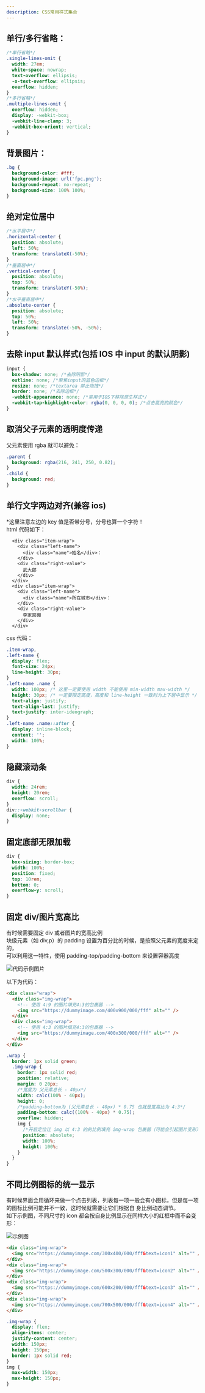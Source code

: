 ```yaml
---
description: CSS常用样式集合
---
```


## 单行/多行省略：

```css
/*单行省略*/
.single-lines-omit {
  width: 27em;
  white-space: nowrap;
  text-overflow: ellipsis;
  -o-text-overflow: ellipsis;
  overflow: hidden;
}
/*多行省略*/
.multiple-lines-omit {
  overflow: hidden;
  display: -webkit-box;
  -webkit-line-clamp: 3;
  -webkit-box-orient: vertical;
}
```

## 背景图片：

```css
.bg {
  background-color: #fff;
  background-image: url('fpc.png');
  background-repeat: no-repeat;
  background-size: 100% 100%;
}
```

## 绝对定位居中

```css
/*水平居中*/
.horizontal-center {
  position: absolute;
  left: 50%;
  transform: translateX(-50%);
}
/*垂直居中*/
.vertical-center {
  position: absolute;
  top: 50%;
  transform: translateY(-50%);
}
/*水平垂直居中*/
.absolute-center {
  position: absolute;
  top: 50%;
  left: 50%;
  transform: translate(-50%, -50%);
}
```

## 去除 input 默认样式\(包括 IOS 中 input 的默认阴影\)

```css
input {
  box-shadow: none; /*去除阴影*/
  outline: none; /*聚焦input的蓝色边框*/
  resize: none; /*textarea 禁止拖拽*/
  border: none; /*去除边框*/
  -webkit-appearance: none; /*常用于IOS下移除原生样式*/
  -webkit-tap-highlight-color: rgba(0, 0, 0, 0); /*点击高亮的颜色*/
}
```

## 取消父子元素的透明度传递

父元素使用 rgba 就可以避免：

```css
.parent {
  background: rgba(216, 241, 250, 0.82);
}
.child {
  background: red;
}
```

## 单行文字两边对齐\(兼容 ios\)

\*这里注意左边的 key 值是否带分号，分号也算一个字符！  
html 代码如下：

```markup
  <div class="item-wrap">
    <div class="left-name">
      <div class="name">姓名</div>：
    </div>
    <div class="right-value">
      武大郎
    </div>
  </div>
  <div class="item-wrap">
    <div class="left-name">
      <div class="name">所在城市</div>：
    </div>
    <div class="right-value">
      李家窝棚
    </div>
  </div>
```

css 代码：

```css
.item-wrap,
.left-name {
  display: flex;
  font-size: 24px;
  line-height: 30px;
}
.left-name .name {
  width: 100px; /* 这里一定要使用 width 不能使用 min-width max-width */
  height: 30px; /* 一定要限定高度，高度和 line-height 一致时为上下居中显示 */
  text-align: justify;
  text-align-last: justify;
  text-justify: inter-ideograph;
}
.left-name .name::after {
  display: inline-block;
  content: '';
  width: 100%;
}
```

## 隐藏滚动条

```css
div {
  width: 24rem;
  height: 20rem;
  overflow: scroll;
}
div::-webkit-scrollbar {
  display: none;
}
```

## 固定底部无限加载

```css
div {
  box-sizing: border-box;
  width: 100%;
  position: fixed;
  top: 10rem;
  bottom: 0;
  overflow-y: scroll;
}
```

## 固定 div/图片宽高比

有时候需要固定 div 或者图片的宽高比例  
块级元素（如 div,p）的 padding 设置为百分比的时候，是按照父元素的宽度来定的，  
可以利用这一特性，使用 padding-top/padding-bottom 来设置容器高度

![代码示例图片](https://i.loli.net/2020/12/15/Dt1sCIWx4wV9Zzn.png)

以下为代码：

```html
<div class="wrap">
  <div class="img-wrap">
    <!-- 使用 4:9 的图片填充4:3的包裹器 -->
    <img src="https://dummyimage.com/400x900/000/fff" alt="" />
  </div>
  <div class="img-wrap">
    <!-- 使用 4:3 的图片填充4:3的包裹器 -->
    <img src="https://dummyimage.com/400x300/000/fff" alt="" />
  </div>
</div>
```

```scss
.wrap {
  border: 1px solid green;
  .img-wrap {
    border: 1px solid red;
    position: relative;
    margin: 0 20px;
    /*宽度为 父元素总长 - 40px*/
    width: calc(100% - 40px);
    height: 0;
    /*padding-bottom为 (父元素总长 - 40px) * 0.75 也就是宽高比为 4:3*/
    padding-bottom: calc((100% - 40px) * 0.75);
    overflow: hidden;
    img {
      /*开启定位让 img 以 4:3 的的比例填充 img-wrap 包裹器（可能会引起图片变形）*/
      position: absolute;
      width: 100%;
      height: 100%;
    }
  }
}
```

## 不同比例图标的统一显示

有时候界面会用循环来做一个点击列表，列表每一项一般会有小图标，但是每一项的图标比例可能并不一致，这时候就需要让它们根据自
身比例动态调节。  
如下示例图，不同尺寸的 icon 都会按自身比例显示在同样大小的红框中而不会变形：

![示例图](https://i.loli.net/2021/01/08/rsxz4Y5QlB3Wpgn.png)

```html
<div class="img-wrap">
  <img src="https://dummyimage.com/300x400/000/fff&text=icon1" alt="" />
</div>
<div class="img-wrap">
  <img src="https://dummyimage.com/500x300/000/fff&text=icon2" alt="" />
</div>
<div class="img-wrap">
  <img src="https://dummyimage.com/600x200/000/fff&text=icon3" alt="" />
</div>
<div class="img-wrap">
  <img src="https://dummyimage.com/700x500/000/fff&text=icon4" alt="" />
</div>
```

```css
.img-wrap {
  display: flex;
  align-items: center;
  justify-content: center;
  width: 150px;
  height: 150px;
  border: 1px solid red;
}
img {
  max-width: 150px;
  max-height: 150px;
}
```
